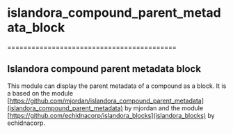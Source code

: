 # islandora_compound_parent_metadata_block
==========================================

## Islandora compound parent metadata block

This module can display the parent metadata of a compound as a block.
It is a based on the module [https://github.com/mjordan/islandora_compound_parent_metadata](islandora_compound_parent_metadata) by mjordan and the module [https://github.com/echidnacorp/islandora_blocks](islandora_blocks) by echidnacorp.
